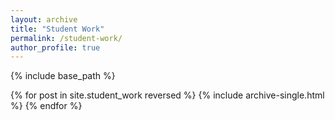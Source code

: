```yaml
---
layout: archive
title: "Student Work"
permalink: /student-work/
author_profile: true
---
```


{% include base_path %}

{% for post in site.student_work reversed %}
  {% include archive-single.html %}
{% endfor %}
